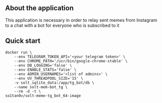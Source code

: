 ## About the applicationThis application is necessary in order to relay sent memes from Instagram to a chat with a bot for everyone who is subscribed to it## Quick start```docker run \    --env TELEGRAM_TOKEN_API='<your telegram token>' \    --env CHROME_PATH='/usr/bin/google-chrome-stable' \    --env DB_LOGGING='false' \    --env ENABLE_STATS='false' \    --env ADMIN_USERNAMES='<list of admins>' \    --env UV_THREADPOOL_SIZE='15' \    -v solt_sqlite_data:/app/tg_bot/db \    --name solt-mem-bot_tg \    --rm -d -t \so1tan0v/solt-meme-tg_bot_64-image```